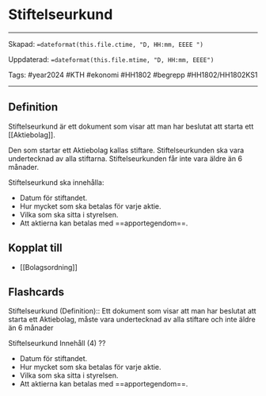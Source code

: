 # Stiftelseurkund

---

Skapad: `=dateformat(this.file.ctime, "D, HH:mm, EEEE ")`

Uppdaterad: `=dateformat(this.file.mtime, "D, HH:mm, EEEE")`

Tags: #year2024 #KTH #ekonomi #HH1802 #begrepp #HH1802/HH1802KS1

---

## Definition

Stiftelseurkund är ett dokument som visar att man har beslutat att starta ett [[Aktiebolag]].

Den som startar ett Aktiebolag kallas stiftare. Stiftelseurkunden ska vara undertecknad av alla stiftarna. Stiftelseurkunden får inte vara äldre än 6 månader.

Stiftelseurkund ska innehålla:

- Datum för stiftandet.
- Hur mycket som ska betalas för varje aktie.
- Vilka som ska sitta i styrelsen.
- Att aktierna kan betalas med ==apportegendom==.

## Kopplat till

- [[Bolagsordning]]

## Flashcards

Stiftelseurkund (Definition):: Ett dokument som visar att man har beslutat att starta ett Aktiebolag, måste vara undertecknad av alla stiftare och inte äldre än 6 månader
<!--SR:!2024-04-09,12,250!2024-05-06,30,308-->

Stiftelseurkund Innehåll (4)
??
- Datum för stiftandet.
- Hur mycket som ska betalas för varje aktie.
- Vilka som ska sitta i styrelsen.
- Att aktierna kan betalas med ==apportegendom==.
<!--SR:!2024-04-09,3,230!2024-05-07,30,288-->
